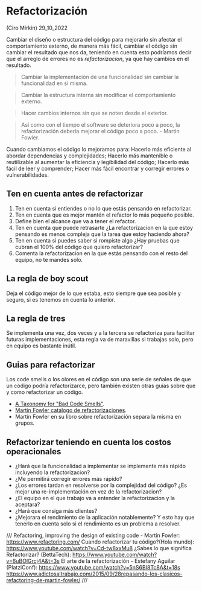# Refactorización
(Ciro Mirkin) 29_10_2022

Cambiar el diseño o estructura del código para mejorarlo sin afectar el comportamiento externo, de manera más fácil, cambiar el código sin cambiar el resultado que nos da, teniendo en cuenta esto podríamos decir que el arreglo de errores no es *refactorizacion*, ya que hay cambios en el resultado.

> Cambiar la implementación de una funcionalidad sin cambiar la funcionalidad en si misma.

> Cambiar la estructura interna sin modificar el comportamiento externo.

> Hacer cambios internos sin que se noten desde el exterior.

> Así como con el tiempo el software se deteriora poco a poco, la refactorización debería mejorar el código poco a poco. - Martin Fowler.

Cuando cambiamos el código lo mejoramos para: Hacerlo más eficiente al abordar dependencias y complejidades; Hacerlo más mantenible o reutilizable al aumentar la eficiencia y legibilidad del código; Hacerlo más fácil de leer y comprender; Hacer más fácil encontrar y corregir errores o vulnerabilidades.

## Ten en cuenta antes de refactorizar

1. Ten en cuenta si entiendes o no lo que estás pensando en refactorizar.
2. Ten en cuenta que es mejor mantén el refactor lo más pequeño posible.
3. Define bien el alcance que va a tener el refactor.
4. Ten en cuenta que puede retrasarte ¿La refactorizacion en la que estoy pensando es menos compleja que la tarea que estoy haciendo ahora?
5. Ten en cuenta si puedes saber si rompiste algo ¿Hay pruebas que cubran el 100% del código que quiero refactorizar?
6. Comenta la refactorizacion en la que estás pensando con el resto del equipo, no te mandes solo.

## La regla de boy scout

Deja el código mejor de lo que estaba, esto siempre que sea posible y seguro, si es tenemos en cuenta lo anterior.

## La regla de tres

Se implementa una vez, dos veces y a la tercera se refactoriza para facilitar futuras implementaciones, esta regla va de maravillas si trabajas solo, pero en equipo es bastante inútil.

## Guias para refactorizar

Los code smells o los olores en el código son una serie de señales de que un código podría refactorizarce, pero también existen otras guías sobre que y como refactorizar un código.

* [A Taxonomy for "Bad Code Smells"](https://mmantyla.github.io/BadCodeSmellsTaxonomy).
* [Martin Fowler catalogo de refactorizaciones](https://refactoring.com/catalog/).
* Martin Fowler en su libro sobre refactorización separa la misma en grupos.

## Refactorizar teniendo en cuenta los costos operacionales

* ¿Hará que la funcionalidad a implementar se implemente más rápido incluyendo la refactorizacion?
* ¿Me permitirá corregir errores más rápido?
* ¿Los errores tardan en resolverse por la complejidad del código? ¿Es mejor una re-implementación en vez de la refactorizacion?
* ¿El equipo en el que trabajo va a entender la refactorizacion y la aceptara?
* ¿Hará que consiga más clientes?
* ¿Mejorara el rendimiento de la aplicación notablemente? Y esto hay que tenerlo en cuenta solo si el rendimiento es un problema a resolver.

///
Refactoring, improving the design of existing code - Martin Fowler: https://www.refactoring.com/
Cuando refactorizar tu código?(Hola mundo): https://www.youtube.com/watch?v=Cd-tw8xxMu8
¿Sabes lo que significa Refactorizar? (BettaTech): https://www.youtube.com/watch?v=6uBOlGrcj4A&t=3s
El arte de la refactorización - Estefany Aguilar (PlatziConf): https://www.youtube.com/watch?v=5nS6BI8Tc8A&t=18s
https://www.adictosaltrabajo.com/2015/09/28repasando-los-clasicos-refactoring-de-martin-fowler/
///